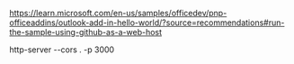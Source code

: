 https://learn.microsoft.com/en-us/samples/officedev/pnp-officeaddins/outlook-add-in-hello-world/?source=recommendations#run-the-sample-using-github-as-a-web-host


http-server --cors . -p 3000
